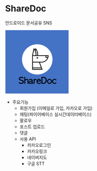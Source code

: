 # ShareDoc
안드로이드 문서공유 SNS

![sharedoc](./image/sharedoc_kakao.png)
* 주요기능
  * 회원가입 (이메일로 가입, 카카오로 가입)
  * 채팅(파이어베이스 실시간데이터베이스)
  * 팔로우
  * 포스트 업로드
  * 댓글
  * 사용 API
    * 카카오로그인
    * 카카오링크
    * 네이버지도
    * 구글 STT
    
